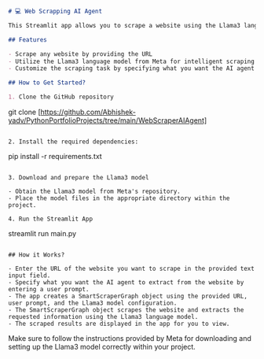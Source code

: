 ```markdown
# 💻 Web Scrapping AI Agent

This Streamlit app allows you to scrape a website using the Llama3 language model from Meta and the scrapegraphai library. Simply provide the URL of the website you want to scrape and specify what you want the AI agent to extract from the website.

## Features

- Scrape any website by providing the URL
- Utilize the Llama3 language model from Meta for intelligent scraping
- Customize the scraping task by specifying what you want the AI agent to extract

## How to Get Started?

1. Clone the GitHub repository

```
git clone [https://github.com/Abhishek-yadv/PythonPortfolioProjects/tree/main/WebScraperAIAgent]
```

2. Install the required dependencies:

```
pip install -r requirements.txt
```

3. Download and prepare the Llama3 model

- Obtain the Llama3 model from Meta's repository.
- Place the model files in the appropriate directory within the project.

4. Run the Streamlit App

```
streamlit run main.py
```

## How it Works?

- Enter the URL of the website you want to scrape in the provided text input field.
- Specify what you want the AI agent to extract from the website by entering a user prompt.
- The app creates a SmartScraperGraph object using the provided URL, user prompt, and the Llama3 model configuration.
- The SmartScraperGraph object scrapes the website and extracts the requested information using the Llama3 language model.
- The scraped results are displayed in the app for you to view.

```

Make sure to follow the instructions provided by Meta for downloading and setting up the Llama3 model correctly within your project.
```
